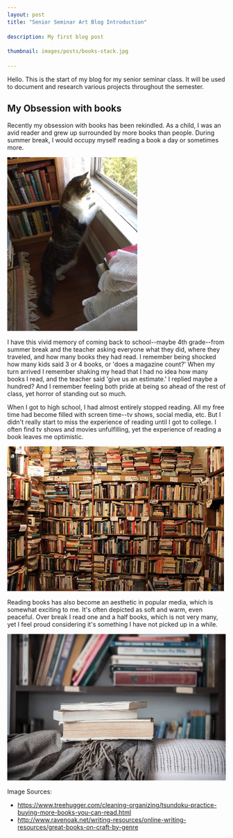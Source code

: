 ```yaml
---
layout: post
title: "Senior Seminar Art Blog Introduction"

description: My first blog post

thumbnail: images/posts/books-stack.jpg

---
```

Hello. This is the start of my blog for my senior seminar class. It will be used to document and research various projects throughout the semester.

## My Obsession with books

Recently my obsession with books has been rekindled. As a child, I was an avid reader and grew up surrounded by more books than people. During summer break, I would occupy myself reading a book a day or sometimes more.

<img src="/images/posts/cassie.JPG" alt="cassie" style="width:300px;"/>

I have this vivid memory of coming back to school--maybe 4th grade--from summer break and the teacher asking everyone what they did, where they traveled, and how many books they had read. I remember being shocked how many kids said 3 or 4 books, or 'does a magazine count?' When my turn arrived I remember shaking my head that I had no idea how many books I read, and the teacher said 'give us an estimate.' I replied maybe a hundred? And I remember feeling both pride at being so ahead of the rest of class, yet horror of standing out so much.

When I got to high school, I had almost entirely stopped reading. All my free time had become filled with screen time--tv shows, social media, etc. But I didn't really start to miss the experience of reading until I got to college. I often find tv shows and movies unfulfilling, yet the experience of reading a book leaves me optimistic.

<img src="/images/posts/books.jpg" alt="books" style="width:500px;"/>

Reading books has also become an aesthetic in popular media, which is somewhat exciting to me. It's often depicted as soft and warm, even peaceful. Over break I read one and a half books, which is not very many, yet I feel proud considering it's something I have not picked up in a while.


![books stack](/images/posts/books-stack.jpg)

Image Sources:
- https://www.treehugger.com/cleaning-organizing/tsundoku-practice-buying-more-books-you-can-read.html
- http://www.ravenoak.net/writing-resources/online-writing-resources/great-books-on-craft-by-genre
